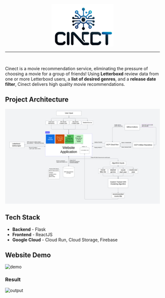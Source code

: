 <p align="center">
  <img src="frontend/public/logo.png" style="width:40%;"/>
</p>


---
<br/>

Cinect is a movie recommendation service, eliminating the pressure of choosing a movie for a group of friends! Using **Letterboxd** review data from one or more Letterboxd users, a **list of desired genres**, and a **release date filter**, Cinect delivers high quality movie recommendations.


## Project Architecture


![alt text](image.png)

## Tech Stack
- **Backend** - Flask
- **Frontend** - ReactJS
- **Google Cloud** - Cloud Run, Cloud Storage, Firebase

## Website Demo


![demo](input.gif)

### Result

![output](output.png)